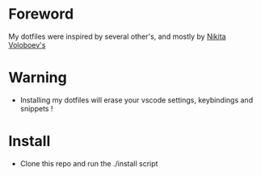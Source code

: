# Foreword

My dotfiles were inspired by several other's, and mostly by [Nikita Voloboev's](https://github.com/nikitavoloboev/dotfiles)

# Warning

- Installing my dotfiles will erase your vscode settings, keybindings and snippets !

# Install

- Clone this repo and run the ./install script
